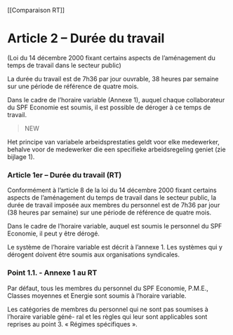 [[Comparaison RT]]

# Article 2  – Durée du travail 

(Loi du 14 décembre 2000 fixant certains aspects de l’aménagement du temps de travail dans le secteur public)

La durée du travail est de 7h36 par jour ouvrable, 38 heures par semaine sur une période de référence de quatre mois.

Dans le cadre de l’horaire variable (Annexe 1), auquel chaque collaborateur du SPF Economie est soumis, il est possible de déroger à ce temps de travail.

> NEW

Het principe van variabele arbeidsprestaties geldt voor elke medewerker, behalve voor 
de medewerker die een specifieke arbeidsregeling geniet (zie bijlage 1). 

### Article 1er – Durée du travail  (RT)

Conformément à l’article 8 de la loi du 14 décembre 2000 fixant certains aspects de l’aménagement du temps de travail dans le secteur public, la durée de travail imposée aux membres du personnel est de 7h36 par jour (38 heures par semaine) sur une période de référence de quatre mois. 

Dans le cadre de l’horaire variable, auquel est soumis le personnel du SPF Economie, il peut y être dérogé. 

Le système de l’horaire variable est décrit à l’annexe 1. Les systèmes qui y dérogent doivent être soumis aux organisations syndicales. 

### Point 1.1. - Annexe 1 au RT

Par défaut, tous les membres du personnel du SPF Economie, P.M.E., Classes moyennes et 
Energie sont soumis à l’horaire variable. 

Les catégories de membres du personnel qui ne sont pas soumises à l’horaire variable géné-
ral et les règles qui leur sont applicables sont reprises au point 3. « Régimes spécifiques ». 

